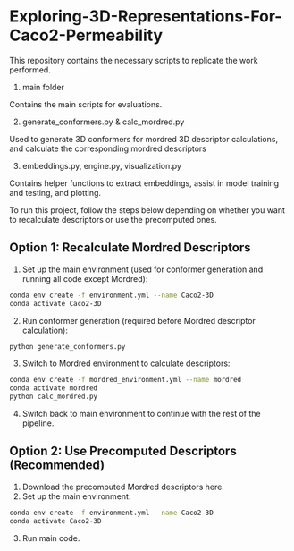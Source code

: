 # Exploring-3D-Representations-For-Caco2-Permeability
This repository contains the necessary scripts to replicate the work performed.
1. main folder

  Contains the main scripts for evaluations.

2. generate_conformers.py & calc_mordred.py

  Used to generate 3D conformers for mordred 3D descriptor calculations, and calculate the corresponding mordred descriptors

3. embeddings.py, engine.py, visualization.py

  Contains helper functions to extract embeddings, assist in model training and testing, and plotting.

To run this project, follow the steps below depending on whether you want to recalculate descriptors or use the precomputed ones.
## Option 1: Recalculate Mordred Descriptors
1. Set up the main environment (used for conformer generation and running all code except Mordred):
```bash
conda env create -f environment.yml --name Caco2-3D
conda activate Caco2-3D
```
2. Run conformer generation (required before Mordred descriptor calculation):
```bash
python generate_conformers.py
```
3. Switch to Mordred environment to calculate descriptors:
```bash
conda env create -f mordred_environment.yml --name mordred
conda activate mordred
python calc_mordred.py
```
4. Switch back to main environment to continue with the rest of the pipeline.

## Option 2: Use Precomputed Descriptors (Recommended)
1. Download the precomputed Mordred descriptors here.
2. Set up the main environment:
```bash
conda env create -f environment.yml --name Caco2-3D
conda activate Caco2-3D
```
3. Run main code.
